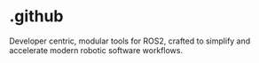 # .github
Developer centric, modular tools for ROS2, crafted to simplify and accelerate modern robotic software workflows.
